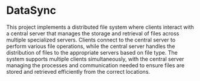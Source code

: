 # DataSync

This project implements a distributed file system where clients interact with a central server that manages the storage and retrieval of files across multiple specialized servers. Clients connect to the central server to perform various file operations, while the central server handles the distribution of files to the appropriate servers based on file type. The system supports multiple clients simultaneously, with the central server managing the processes and communication needed to ensure files are stored and retrieved efficiently from the correct locations.
